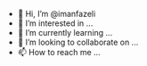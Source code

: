- 👋 Hi, I’m @imanfazeli
- 👀 I’m interested in ...
- 🌱 I’m currently learning ...
- 💞️ I’m looking to collaborate on ...
- 📫 How to reach me ...

<!---
imanfazeli/imanfazeli is a ✨ special ✨ repository because its `README.md` (this file) appears on your GitHub profile.
You can click the Preview link to take a look at your changes.
--->
